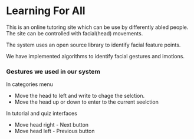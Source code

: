 # Learning For All
This is an online tutoring site which can be use by differently abled people. The site can be controlled with facial(head) movements. 

The system uses an open source library to identify facial feature points. 

We have implemented algorithms to identify facial gestures and imotions. 

### Gestures we used in our system

In categories menu
* Move the head to left and write to chage the selction.
* Move the head up or down to enter to the current seelction

In tutorial and quiz interfaces
* Move head right - Next button
* Move head left - Previous button
